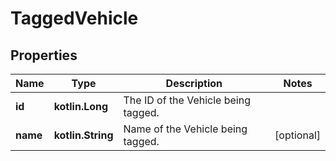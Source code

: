 
# TaggedVehicle

## Properties
Name | Type | Description | Notes
------------ | ------------- | ------------- | -------------
**id** | **kotlin.Long** | The ID of the Vehicle being tagged. | 
**name** | **kotlin.String** | Name of the Vehicle being tagged. |  [optional]




